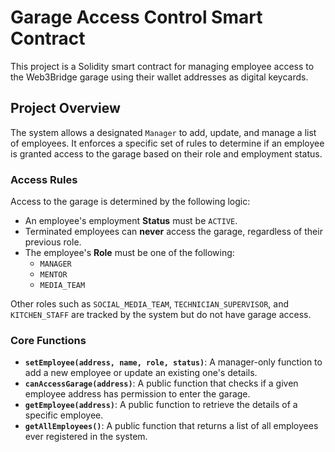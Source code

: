 # Garage Access Control Smart Contract

This project is a Solidity smart contract for managing employee access to the Web3Bridge garage using their wallet addresses as digital keycards.

## Project Overview

The system allows a designated `Manager` to add, update, and manage a list of employees. It enforces a specific set of rules to determine if an employee is granted access to the garage based on their role and employment status.

### Access Rules

Access to the garage is determined by the following logic:
- An employee's employment **Status** must be `ACTIVE`.
- Terminated employees can **never** access the garage, regardless of their previous role.
- The employee's **Role** must be one of the following:
    - `MANAGER`
    - `MENTOR`
    - `MEDIA_TEAM`

Other roles such as `SOCIAL_MEDIA_TEAM`, `TECHNICIAN_SUPERVISOR`, and `KITCHEN_STAFF` are tracked by the system but do not have garage access.

### Core Functions

- **`setEmployee(address, name, role, status)`**: A manager-only function to add a new employee or update an existing one's details.
- **`canAccessGarage(address)`**: A public function that checks if a given employee address has permission to enter the garage.
- **`getEmployee(address)`**: A public function to retrieve the details of a specific employee.
- **`getAllEmployees()`**: A public function that returns a list of all employees ever registered in the system.
